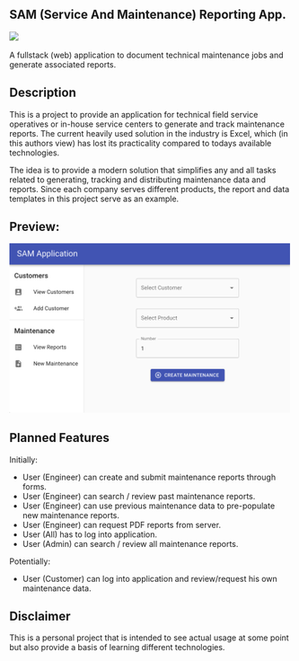 ## SAM (Service And Maintenance) Reporting App.

<img src="https://img.shields.io/badge/Project%20Status-WIP-red?style=plastic"/>

A fullstack (web) application to document technical maintenance jobs and generate associated reports.

## Description

This is a project to provide an application for technical field service operatives or in-house service centers to generate and track maintenance reports. The current heavily used solution in the industry is Excel, which (in this authors view) has lost its practicality compared to todays available technologies.

The idea is to provide a modern solution that simplifies any and all tasks related to generating, tracking and distributing maintenance data and reports. Since each company serves different products, the report and data templates in this project serve as an example.

## Preview:

<img src="./assets/previews/appPreview.png" width='500'>

## Planned Features

Initially:

- User (Engineer) can create and submit maintenance reports through forms.
- User (Engineer) can search / review past maintenance reports.
- User (Engineer) can use previous maintenance data to pre-populate new maintenance reports.
- User (Engineer) can request PDF reports from server.
- User (All) has to log into application.
- User (Admin) can search / review all maintenance reports.

Potentially:

- User (Customer) can log into application and review/request his own maintenance data.

## Disclaimer

This is a personal project that is intended to see actual usage at some point but also provide a basis of learning different technologies.
